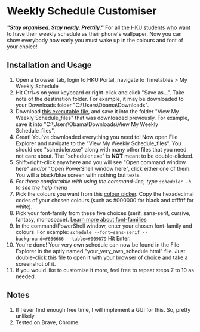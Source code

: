 # Weekly Schedule Customiser
***"Stay organised. Stay nerdy. Prettily."***
For all the HKU students who want to have their weekly schedule as their phone's wallpaper. Now you can show everybody how early you must wake up in the colours and font of your choice!

## Installation and Usage
1. Open a browser tab, login to HKU Portal, navigate to Timetables > My Weekly Schedule
2. Hit Ctrl+s on your keyboard or right-click and click "Save as...". Take note of the destination folder. For example, it may be downloaded to your Downloads folder "C:\Users\Obama\Downloads".
3. Download [this executable file](), and save it into the folder "View My Weekly Schedule_files" that was downloaded previously. For example, save it into "C:\Users\Obama\Downloads\View My Weekly Schedule_files".
4. Great! You've downloaded everything you need to! Now open File Explorer and navigate to the "View My Weekly Schedule_files". You should see "scheduler.exe" along with many other files that you need not care about. The "scheduler.exe" is **NOT** meant to be double-clicked.
5. Shift+right-click anywhere and you will see "Open command window here" and/or "Open PowerShell window here", click either one of them. You will a black/blue screen with nothing but texts.
6. *For those comfortable with using the command-line, type `scheduler -h` to see the help menu*
7. Pick the colours you want from this [colour picker](https://www.w3schools.com/colors/colors_picker.asp). Copy the hexadecimal codes of your chosen colours (such as #000000 for black and #ffffff for white).
8. Pick your font-family from these five choices (serif, sans-serif, cursive, fantasy, monospace). [Learn more about font-families](https://www.masterclass.com/articles/font-family-guide#5-generic-font-families)
9. In the command/PowerShell window, enter your chosen font-family and colours. For example:
`schedule --font=sans-serif --background=#666666 --table=#009879`
Hit Enter.
10. You're done! Your very own schedule can now be found in the File Explorer in the aptly named "your_very_own_schedule.html" file. Just double-click this file to open it with your browser of choice and take a screenshot of it.
11. If you would like to customise it more, feel free to repeat steps 7 to 10 as needed.
## Notes
1. If I ever find enough free time, I will implement a GUI for this. So, pretty unlikely.
2. Tested on Brave, Chrome.